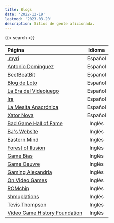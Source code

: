 ```yaml
---
title: Blogs
date: '2022-12-19'
lastmod: '2023-03-20'
description: Sitios de gente aficionada.
---
```

{{< search >}}

|Página                                                  										| Idioma |
|:------------------------------------------------------										|:------:|
|[.myri](https://imaginarysong.medium.com/)														|Español|
|[Antonio Domínguez](https://antoniodmgzp.wordpress.com/)										|Español|
|[BeetBeatBit](https://beetbeatbit.blogspot.com/)												|Español|
|[Blog de Loto](https://lablogdeloto.wordpress.com/)											|Español|
|[La Era del Videojuego](https://laeradelvideojuego.wordpress.com/)								|Español|
|[Ira](https://yosoyira.medium.com/)															|Español|
|[La Mesita Anacrónica](https://mesitaluder.blogspot.com/)										|Español|
|[Xator Nova](https://xatornova.blogspot.com/)													|Español|
|[Bad Game Hall of Fame](https://www.badgamehalloffame.com/)									|Inglés|
|[BJ's Website](https://beedge.neocities.org/)													|Inglés|
|[Eastern Mind](https://easternmind.tumblr.com/)												|Inglés|
|[Forest of Ilusion](https://forestillusion.com/)												|Inglés|
|[Game Bias](https://gamebias.wordpress.com/)													|Inglés|
|[Game Oeuvre](https://gameoeuvre.org/)															|Inglés|
|[Gaming Alexandria](https://www.gamingalexandria.com/)											|Inglés|
|[On Video Games](https://jmargaris.substack.com/)												|Inglés|
|[ROMchip](https://romchip.org/index.php/romchip-journal/index)									|Inglés|
|[shmuplations](https://shmuplations.com)														|Inglés|
|[Tevis Thompson](http://tevisthompson.com/)													|Inglés|
|[Video Game History Foundation](https://gamehistory.org/blog/)									|Inglés|
